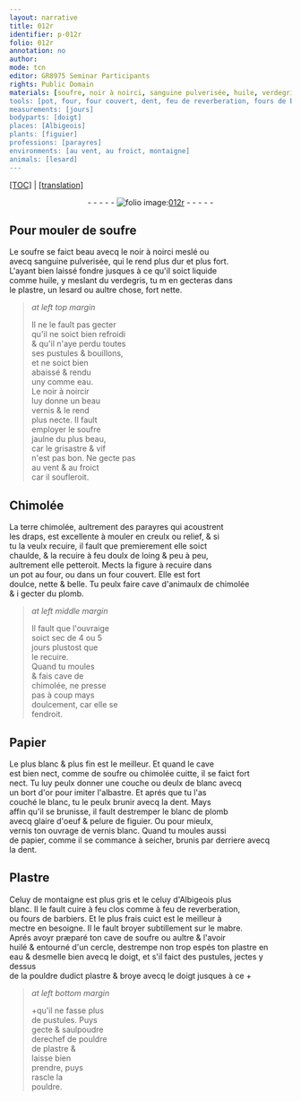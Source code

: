 ```yaml
---
layout: narrative
title: 012r
identifier: p-012r
folio: 012r
annotation: no
author:
mode: tcn
editor: GR8975 Seminar Participants
rights: Public Domain
materials: [soufre, noir à noirci, sanguine pulverisée, huile, verdegris, plastre, eau, noir à noircir, Chimolée, terre chimolée, draps, chimolée, plomb, Papier, chimolée cuitte, blanc, or, albastre, blanc de plomb, glaire d'oeuf, pelure de figuier, vernis blanc, papier, Plastre, mabre, huilé, pouldre dudict plastre, pouldre de plastre]
tools: [pot, four, four couvert, dent, feu de reverberation, fours de barbiers, mabre, doigt]
measurements: [jours]
bodyparts: [doigt]
places: [Albigeois]
plants: [figuier]
professions: [parayres]
environments: [au vent, au froict, montaigne]
animals: [lesard]
---
```


<p><a href="{{ site.baseurl }}/normalized/">[TOC]</a> | <a href="{{ site.baseurl }}/texts/p-012r_tl/" target="_blank">[translation]</a></p><div class="folio" align="center">- - - - - <a href="http://gallica.bnf.fr/ark:/12148/btv1b10500001g/f29.image" target="_blank"><img src="https://cu-mkp.github.io/2017-workshop-edition/assets/photo-icon.png" alt="folio image: " style="display:inline-block; margin-bottom:-3px;"/>012r</a> - - - - - </div>  
  

## Pour mouler de <span class="m">soufre</span>

 
Le <span class="m">soufre</span> se faict beau avecq le <span class="m">noir à noirci</span> meslé ou<br/> avecq <span class="m">sanguine pulverisée</span>, qui le rend plus dur et plus fort.<br/> L'ayant bien laissé fondre jusques à ce qu'il soict liquide<br/> comme <span class="m">huile</span>, y meslant du <span class="m">verdegris</span>, tu <span class="del">m</span> en gecteras dans<br/> le <span class="m">plastre</span>, un <span class="al">lesard</span> ou aultre chose, fort nette.
 
> *at left top margin*
> 
> 
>   Il ne le fault pas gecter<br/> qu'il ne soict bien refroidi<br/> & qu'il n'aye perdu toutes<br/> ses pustules & bouillons,<br/> et ne soict bien<br/> abaissé & rendu<br/> uny co<span class="exp">m</span>me <span class="del"><span class="ill"></span></span> <span class="m">eau</span>.<br/> Le <span class="m">noir à noircir</span><br/> luy donne un beau<br/> vernis & le rend<br/> plus necte. Il fault<br/> employer le <span class="m">soufre</span><br/> jaulne du plus beau,<br/> car le grisastre & vif<br/> n'est pas bon. Ne gecte pas<br/> <span class="env">au vent</span> & <span class="env">au froict</span><br/> car il soufleroit.
 
 
  

## <span class="m">Chimolée</span>

 
La <span class="m">terre chimolée</span>, aultrement des <span class="pro">parayres</span> qui acoustrent<br/> les <span class="m">draps</span>, est excellente à mouler en creulx ou relief, & si<br/> tu la veulx recuire, il fault que premierem<span class="exp">ent</span> elle soict<br/> chaulde, & la recuire à feu doulx de loing & peu à peu,<br/> aultrem<span class="exp">ent</span> elle petteroit. Mects la figure à recuire dans<br/> un <span class="tl">pot</span> au <span class="tl">four</span>, ou dans un <span class="tl">four couvert</span>. Elle est fort<br/> doulce, nette & belle. Tu peulx faire cave d'animaulx de <span class="m">chimolée</span><br/> & i gecter du <span class="m">plomb</span>.
 
> *at left middle margin*
> 
> 
>   Il fault que l'ouvraige<br/> soict sec de 4 ou 5<br/> <span class="ms">jours</span> plustost que<br/> le recuire.<br/> Quand tu moules<br/> & fais cave de<br/> <span class="m">chimolée</span>, ne presse<br/> pas à coup mays<br/> doulcem<span class="exp">ent</span>, car elle se<br/> fendroit.
 
 
  

## <span class="m">Papier</span>

 
Le plus blanc & plus fin est le meilleur. Et quand le cave<br/> est bien nect, comme de <span class="m">soufre</span> ou <span class="m">chimolée cuitte</span>, il se faict fort<br/> nect. Tu luy peulx donner une couche ou deulx de <span class="m">blanc</span> avecq<br/> un bort d'<span class="m">or</span> pour imiter l'<span class="m">albastre</span>. Et aprés que tu l'as<br/> couché le <span class="m">blanc</span>, tu le peulx brunir avecq la <span class="tl">dent</span>. Mays<br/> affin qu'il se brunisse, il fault destremper le <span class="m">blanc de plomb</span><br/> avecq <span class="m">glaire d'oeuf</span> & <span class="m">pelure de <span class="pa">figuier</span></span>. Ou pour mieulx,<br/> vernis ton ouvrage de <span class="m">vernis blanc</span>. Quand tu moules aussi<br/> de <span class="m">papier</span>, co<span class="exp">mm</span>e il se comma<span class="exp">n</span>ce à seicher, brunis par derriere avecq<br/> la <span class="tl">dent</span>.
 
 
  

## <span class="m">Plastre</span>

 
Celuy de <span class="env">montaigne</span> est plus gris et <span class="del">le</span> celuy d'<span class="pl">Albigeois</span> plus<br/> blanc. Il le fault cuire à feu clos comme à <span class="tl">feu de reverbera<span class="exp">ti</span>on</span>,<br/> ou <span class="tl">fours de barbiers</span>. Et le plus frais cuict est le meilleur à<br/> mectre en besoigne. Il le fault broyer subtillem<span class="exp">ent</span> sur le <span class="tl"><span class="m">mabre</span></span>.<br/> Aprés avoyr præparé ton cave de <span class="m">soufre</span> ou aultre & l'avoir<br/> <span class="m">huilé</span> & entourné d'un cercle, destrempe non trop espés ton <span class="m">plastre</span> en<br/> <span class="m">eau</span> & desmelle bien avecq le <span class="tl"><span class="bp">doigt</span></span>, et s'il faict des pustules, jectes y dessus<br/> de la <span class="m">pouldre dudict plastre</span> & <span class="del"><span class="ill"></span></span> broye avecq le <span class="tl"><span class="bp">doigt</span></span> jusques à ce \+
 
> *at left bottom margin*
> 
> 
>   \+qu'il ne fasse plus<br/> de pustules. Puys<br/> gecte & saulpoudre<br/> derechef de <span class="m">pouldre<br/> de plastre</span> &<br/> laisse bien<br/> prendre, puys<br/> rascle la<br/> pouldre.
 
